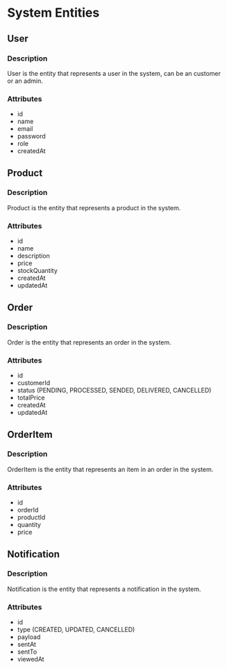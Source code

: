 # System Entities

## User
### Description

User is the entity that represents a user in the system, can be an customer or an admin.

### Attributes

- id
- name
- email
- password
- role
- createdAt

## Product
### Description

Product is the entity that represents a product in the system.

### Attributes

- id
- name
- description
- price
- stockQuantity
- createdAt
- updatedAt

## Order
### Description

Order is the entity that represents an order in the system.

### Attributes

- id
- customerId
- status (PENDING, PROCESSED, SENDED, DELIVERED, CANCELLED)
- totalPrice
- createdAt
- updatedAt

## OrderItem
### Description

OrderItem is the entity that represents an item in an order in the system.

### Attributes

- id
- orderId
- productId
- quantity
- price

## Notification
### Description

Notification is the entity that represents a notification in the system.

### Attributes

- id
- type (CREATED, UPDATED, CANCELLED)
- payload
- sentAt
- sentTo
- viewedAt
